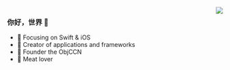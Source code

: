 <!--
**H-Zeus/H-Zeus** is a ✨ _special_ ✨ repository because its `README.md` (this file) appears on your GitHub profile.

Here are some ideas to get you started:

- 🔭 I’m currently working on ...
- 🌱 I’m currently learning ...
- 👯 I’m looking to collaborate on ...
- 🤔 I’m looking for help with ...
- 💬 Ask me about ...
- 📫 How to reach me: ...
- 😄 Pronouns: ...
- ⚡ Fun fact: ...
-->
<img align="right" src="https://github-readme-stats.vercel.app/api?username=H-Zeus&show_icons=true&icon_color=CE1D2D&text_color=718096&bg_color=ffffff&hide_title=true" />

### 你好，世界 👋

- :orange_book: Focusing on Swift & iOS
- :hammer: Creator of applications and frameworks
- :ram: Founder the ObjCCN
- :meat_on_bone: Meat lover
